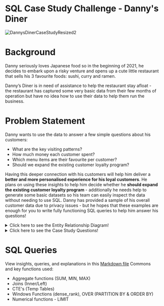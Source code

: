 # SQL Case Study Challenge - Danny's Diner #




![DannysDinerCaseStudyResized2](https://user-images.githubusercontent.com/90117717/154751326-ecbcf3cb-c0b4-44b6-bf51-49ea7a14b19d.png)


# Background #
Danny seriously loves Japanese food so in the beginning of 2021, he decides to embark upon a risky venture and opens up a cute little restaurant that sells his 3 favourite foods: sushi, curry and ramen.

Danny’s Diner is in need of assistance to help the restaurant stay afloat - the restaurant has captured some very basic data from their few months of operation but have no idea how to use their data to help them run the business.

# Problem Statement #
Danny wants to use the data to answer a few simple questions about his customers:
* What are the key visiting patterns?
* How much money each customer spent?
* Which menu items are their favourite per customer?
* Should we expand the existing customer loyalty program?

Having this deeper connection with his customers will help him deliver a **better and more personalised experience for his loyal customers**.
He plans on using these insights to help him decide whether he **should expand the existing customer loyalty program** - additionally he needs help to generate some basic datasets so his team can easily inspect the data without needing to use SQL.
Danny has provided a sample of his overall customer data due to privacy issues - but he hopes that these examples are enough for you to write fully functioning SQL queries to help him answer his questions!


<details><summary>Click here to see the Entity Relationship Diagram!</summary>
<p>
  
![DannysDinerERD](https://user-images.githubusercontent.com/90117717/154748118-028b0dce-a571-4492-afff-c10670f369a7.png)

</p>
</details>


<details><summary>Click here to see the Case Study Questions!</summary>
<p>
  
1. What is the total amount each customer spent at the restaurant?
2. How many days has each customer visited the restaurant?
3. What was the first item from the menu purchased by each customer?
4. What is the most purchased item on the menu and how many times was it purchased by all customers?
5. Which item was the most popular for each customer?
6. Which item was purchased first by the customer after they became a member?
7. Which item was purchased just before the customer became a member?
8. What is the total items and amount spent for each member before they became a member?
9. If each $1 spent equates to 10 points and sushi has a 2x points multiplier - how many points would each customer have?
10. In the first week after a customer joins the program (including their join date) they earn 2x points on all items, not just sushi - how many points do customer A and B have at the end of January?

</p>
</details>

# SQL Queries #
View insights, queries, and explanations in this [Markdown file](https://github.com/dnich02f/SQLChallenge/blob/d661d6a8114521aade760eacfb11e591ddebe098/DannyDinerCompleted.md)
Commons and key functions used:
* Aggregate functions (SUM, MIN, MAX)
* Joins (Inner/Left)
* CTE's (Temp Tables)
* Windows Functions (dense_rank), OVER (PARTITION BY & ORDER BY)
* Numerical functions - LIMIT
